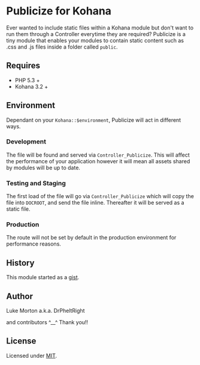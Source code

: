 # Publicize for Kohana

Ever wanted to include static files within a Kohana module
but don't want to run them through a Controller everytime they
are required? Publicize is a tiny module that enables your
modules to contain static content such as .css and .js files
inside a folder called `public`.

## Requires

 - PHP 5.3 +
 - Kohana 3.2 + 

## Environment

Dependant on your `Kohana::$environment`, Publicize will act in
different ways.

### Development

The file will be found and served via `Controller_Publicize`. This
will affect the performance of your application however it will
mean all assets shared by modules will be up to date.

### Testing and Staging

The first load of the file will go via `Controller_Publicize`
which will copy the file into `DOCROOT`, and send the file inline.
Thereafter it will be served as a static file.

### Production

The route will not be set by default in the production
environment for performance reasons.

## History

This module started as a [gist][].

[gist]: https://gist.github.com/899531

## Author

Luke Morton a.k.a. DrPheltRight

and contributors ^__^ Thank you!!

## License

Licensed under [MIT][].

[MIT]: http://opensource.org/licenses/mit-license.php
